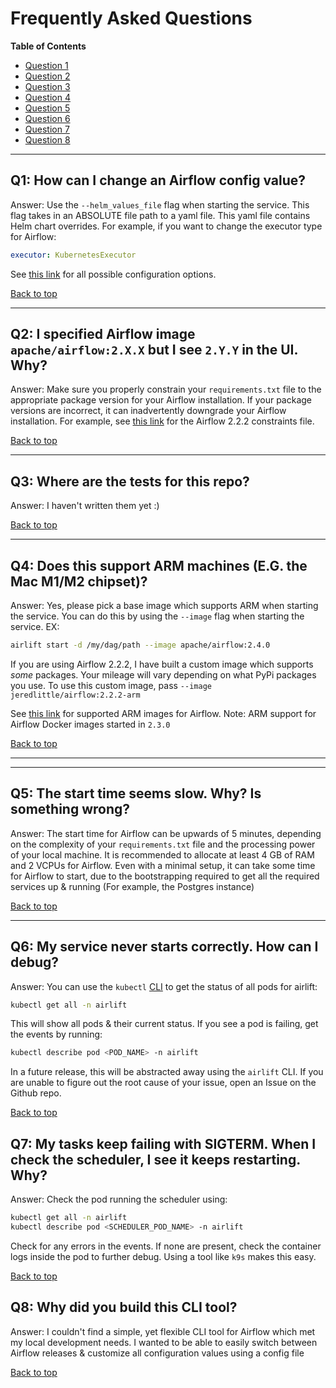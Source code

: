 # Frequently Asked Questions

**Table of Contents**

- [Question 1](#q1)
- [Question 2](#q2)
- [Question 3](#q3)
- [Question 4](#q4)
- [Question 5](#q5)
- [Question 6](#q6)
- [Question 7](#q7)
- [Question 8](#q8)

---

## Q1: How can I change an Airflow config value?

<a id='q1'></a>
Answer: Use the `--helm_values_file` flag when starting the service. This flag takes in an ABSOLUTE file path to a yaml file. This yaml file contains Helm chart overrides.
For example, if you want to change the executor type for Airflow:

```yaml
executor: KubernetesExecutor
```

See [this link](https://artifacthub.io/packages/helm/apache-airflow/airflow?modal=values) for all possible configuration options.

[Back to top](#frequently-asked-questions)

---

## Q2: I specified Airflow image `apache/airflow:2.X.X` but I see `2.Y.Y` in the UI. Why?

<a id='q2'></a>
Answer: Make sure you properly constrain your `requirements.txt` file to the appropriate package version for your Airflow installation.
If your package versions are incorrect, it can inadvertently downgrade your Airflow installation. For example, see [this link](https://github.com/apache/airflow/tree/constraints-2-2-2-fixed) for the Airflow 2.2.2 constraints file.

[Back to top](#frequently-asked-questions)

---

## Q3: Where are the tests for this repo?

<a id='q3'></a>
Answer: I haven't written them yet :)

[Back to top](#frequently-asked-questions)

---

## Q4: Does this support ARM machines (E.G. the Mac M1/M2 chipset)?  

<a id='q4'></a>
Answer: Yes, please pick a base image which supports ARM when starting the service.
You can do this by using the `--image` flag when starting the service. EX:

```bash
airlift start -d /my/dag/path --image apache/airflow:2.4.0
```

If you are using Airflow 2.2.2, I have built a custom image which supports *some* packages. Your mileage will vary depending on what PyPi packages you use.
To use this custom image, pass `--image jeredlittle/airflow:2.2.2-arm`

See [this link](https://hub.docker.com/r/apache/airflow/tags) for supported ARM images for Airflow. Note: ARM support for Airflow Docker images started in `2.3.0`

[Back to top](#frequently-asked-questions)

---

---

## Q5: The start time seems slow. Why? Is something wrong?

<a id='q5'></a>
Answer: The start time for Airflow can be upwards of 5 minutes, depending on the complexity of your `requirements.txt` file and the processing power of your local machine.
It is recommended to allocate at least 4 GB of RAM and 2 VCPUs for Airflow. Even with a minimal setup, it can take some time for Airflow to start, due to the bootstrapping required to get all
the required services up & running (For example, the Postgres instance)

[Back to top](#frequently-asked-questions)

---

## Q6: My service never starts correctly. How can I debug?

<a id='q6'></a>
Answer: You can use the `kubectl` [CLI](https://kubernetes.io/docs/tasks/tools/install-kubectl-linux/) to get the status of all pods for airlift:

```bash
kubectl get all -n airlift
```

This will show all pods & their current status. If you see a pod is failing, get the events by running:

```bash
kubectl describe pod <POD_NAME> -n airlift
```

In a future release, this will be abstracted away using the `airlift` CLI. If you are unable to figure out the root cause of your issue, open an Issue on the Github repo.

[Back to top](#frequently-asked-questions)

## Q7: My tasks keep failing with SIGTERM. When I check the scheduler, I see it keeps restarting. Why?

<a id='q7'></a>
Answer: Check the pod running the scheduler using:

```bash
kubectl get all -n airlift
kubectl describe pod <SCHEDULER_POD_NAME> -n airlift
```

Check for any errors in the events. If none are present, check the container logs inside the pod to further debug. Using a tool like `k9s` makes this easy.

[Back to top](#frequently-asked-questions)

## Q8: Why did you build this CLI tool?

<a id='q8'></a>
Answer: I couldn't find a simple, yet flexible CLI tool for Airflow which met my local development needs. I wanted to be able to easily switch between Airflow releases & customize all configuration values
using a config file

[Back to top](#frequently-asked-questions)
